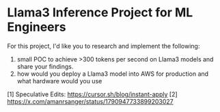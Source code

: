 # Llama3 Inference Project for ML Engineers

For this project, I'd like you to research and implement the following:

1) small POC to achieve >300 tokens per second on Llama3 models and share your findings. 
2) how would you deploy a Llama3 model into AWS for production and what hardware would you use

[1] Speculative Edits: https://cursor.sh/blog/instant-apply
[2] https://x.com/amanrsanger/status/1790947733899203027
